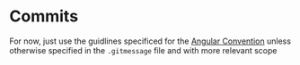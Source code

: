 # Commits

For now, just use the guidlines specificed for the [Angular Convention](https://github.com/angular/angular/blob/22b96b9/CONTRIBUTING.md#-commit-message-guidelines) unless otherwise specified in the `.gitmessage` file and with more relevant scope